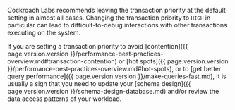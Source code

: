 Cockroach Labs recommends leaving the transaction priority at the default setting in almost all cases. Changing the transaction priority to `HIGH` in particular can lead to difficult-to-debug interactions with other transactions executing on the system.

If you are setting a transaction priority to avoid [contention]({{ page.version.version }}/performance-best-practices-overview.md#transaction-contention) or [hot spots]({{ page.version.version }}/performance-best-practices-overview.md#hot-spots), or to [get better query performance]({{ page.version.version }}/make-queries-fast.md), it is usually a sign that you need to update your [schema design]({{ page.version.version }}/schema-design-database.md) and/or review the data access patterns of your workload.
